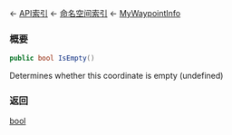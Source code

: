 ← [API索引](Api-Index) ← [命名空间索引](Namespace-Index) ← [MyWaypointInfo](Sandbox.ModAPI.Ingame.MyWaypointInfo)

### 概要

```csharp
public bool IsEmpty()
```

Determines whether this coordinate is empty (undefined)

### 返回

[bool](https://docs.microsoft.com/en-us/dotnet/api/System.Boolean?view=netframework-4.6)



